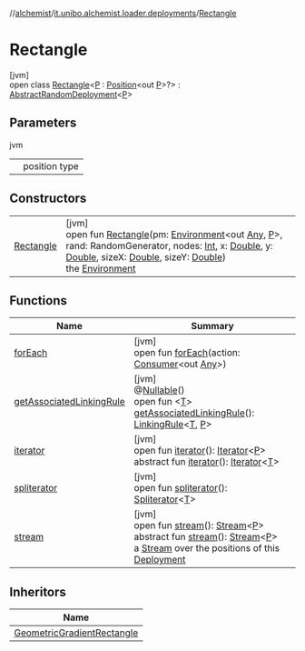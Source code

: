//[alchemist](../../../index.md)/[it.unibo.alchemist.loader.deployments](../index.md)/[Rectangle](index.md)

# Rectangle

[jvm]\
open class [Rectangle](index.md)<[P](index.md) : [Position](../../it.unibo.alchemist.model.interfaces/-position/index.md)<out [P](../../it.unibo.alchemist.loader.shapes/-rectangle/index.md)>?> : [AbstractRandomDeployment](../-abstract-random-deployment/index.md)<[P](../../it.unibo.alchemist.loader.shapes/-rectangle/index.md)>

## Parameters

jvm

| | |
|---|---|
| <P> | position type |

## Constructors

| | |
|---|---|
| [Rectangle](-rectangle.md) | [jvm]<br>open fun [Rectangle](-rectangle.md)(pm: [Environment](../../it.unibo.alchemist.model.interfaces/-environment/index.md)<out [Any](https://kotlinlang.org/api/latest/jvm/stdlib/kotlin/-any/index.html), [P](../../it.unibo.alchemist.loader.shapes/-rectangle/index.md)>, rand: RandomGenerator, nodes: [Int](https://kotlinlang.org/api/latest/jvm/stdlib/kotlin/-int/index.html), x: [Double](https://kotlinlang.org/api/latest/jvm/stdlib/kotlin/-double/index.html), y: [Double](https://kotlinlang.org/api/latest/jvm/stdlib/kotlin/-double/index.html), sizeX: [Double](https://kotlinlang.org/api/latest/jvm/stdlib/kotlin/-double/index.html), sizeY: [Double](https://kotlinlang.org/api/latest/jvm/stdlib/kotlin/-double/index.html))<br>the [Environment](../../it.unibo.alchemist.model.interfaces/-environment/index.md) |

## Functions

| Name | Summary |
|---|---|
| [forEach](../../it.unibo.alchemist.expressions.implementations/-list-tree-node/index.md#-655675525%2FFunctions%2F-267951372) | [jvm]<br>open fun [forEach](../../it.unibo.alchemist.expressions.implementations/-list-tree-node/index.md#-655675525%2FFunctions%2F-267951372)(action: [Consumer](https://docs.oracle.com/javase/8/docs/api/java/util/function/Consumer.html)<out [Any](https://kotlinlang.org/api/latest/jvm/stdlib/kotlin/-any/index.html)>) |
| [getAssociatedLinkingRule](../-deployment/get-associated-linking-rule.md) | [jvm]<br>@[Nullable](https://docs.oracle.com/javase/8/docs/api/javax/annotation/Nullable.html)()<br>open fun <[T](../-deployment/get-associated-linking-rule.md)> [getAssociatedLinkingRule](../-deployment/get-associated-linking-rule.md)(): [LinkingRule](../../it.unibo.alchemist.model.interfaces/-linking-rule/index.md)<[T](../../it.unibo.alchemist.loader.export/-extractor/extract-data.md), [P](../../it.unibo.alchemist.loader.shapes/-rectangle/index.md)> |
| [iterator](../-deployment/iterator.md) | [jvm]<br>open fun [iterator](../-deployment/iterator.md)(): [Iterator](https://docs.oracle.com/javase/8/docs/api/java/util/Iterator.html)<[P](../../it.unibo.alchemist.loader.shapes/-rectangle/index.md)><br>abstract fun [iterator](../../it.unibo.alchemist.loader.variables/-arbitrary-variable/index.md#-1606146105%2FFunctions%2F-267951372)(): [Iterator](https://docs.oracle.com/javase/8/docs/api/java/util/Iterator.html)<[T](../../it.unibo.alchemist.loader.export/-extractor/extract-data.md)> |
| [spliterator](../../it.unibo.alchemist.expressions.implementations/-list-tree-node/index.md#-677603448%2FFunctions%2F-267951372) | [jvm]<br>open fun [spliterator](../../it.unibo.alchemist.expressions.implementations/-list-tree-node/index.md#-677603448%2FFunctions%2F-267951372)(): [Spliterator](https://docs.oracle.com/javase/8/docs/api/java/util/Spliterator.html)<[T](../../it.unibo.alchemist.loader.export/-extractor/extract-data.md)> |
| [stream](../-abstract-random-deployment/stream.md) | [jvm]<br>open fun [stream](../-abstract-random-deployment/stream.md)(): [Stream](https://docs.oracle.com/javase/8/docs/api/java/util/stream/Stream.html)<[P](../../it.unibo.alchemist.loader.shapes/-rectangle/index.md)><br>abstract fun [stream](../-deployment/stream.md)(): [Stream](https://docs.oracle.com/javase/8/docs/api/java/util/stream/Stream.html)<[P](../../it.unibo.alchemist.loader.shapes/-rectangle/index.md)><br>a [Stream](https://docs.oracle.com/javase/8/docs/api/java/util/stream/Stream.html) over the positions of this [Deployment](../-deployment/index.md) |

## Inheritors

| Name |
|---|
| [GeometricGradientRectangle](../-geometric-gradient-rectangle/index.md) |
